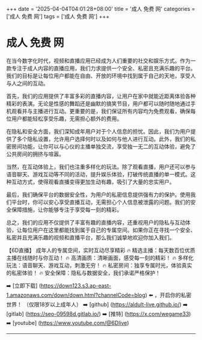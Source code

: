 +++
date = '2025-04-04T04:01:28+08:00'
title = '成人 免费 网'
categories = ['成人 免费 网']
tags = ['成人 免费 网']
+++

# 成人 免费 网

在当今数字化时代，视频和直播应用已经成为人们重要的社交和娱乐方式。作为一款专注于成人内容的直播应用，我们力求提供一个安全、私密且充满乐趣的平台。我们的目标是让每位用户都能在自由、开放的环境中找到属于自己的天地，享受人与人之间的互动。

首先，我们的应用提供了丰富多彩的直播内容，让用户在家中就能近距离体验各种精彩的表演。无论是性感的舞蹈还是幽默的搞笑节目，用户都可以随时随地通过手机观看并与主播进行互动。更重要的是，我们保证所有内容均为免费观看，确保每位用户都能轻松享受乐趣，无需担心额外的费用。

在隐私和安全方面，我们深知成年用户对于个人信息的担忧。因此，我们为用户提供了多个隐私设置，允许用户选择何时以及如何与他人进行互动。此外，我们的私密房间功能，让你可以与心仪的主播单独交流，享受独一无二的互动体验，避免了公共房间的拥挤与喧嚣。

当然，在互动体验上，我们也注重多样化的玩法。除了观看直播，用户还可以参与语音聊天、游戏互动等不同的活动，提升娱乐体验，打破传统直播的单一模式。这种互动方式，使得观看直播变得更加生动有趣，吸引了大量的忠实用户。

最后，我们确保平台的数据安全性，为用户的私密信息提供强有力的保护。使用我们平台时，你可以安心享受直播互动，无需担心个人信息被泄露的问题。我们的安全保障措施，让你能够专注于享受每一刻的精彩。

总之，我们的应用不仅提供了丰富有趣的直播内容，还重视用户的隐私与互动体验，让每位用户在这里都能找到属于自己的专属空间。如果你正在寻找一个安全、私密并且充满乐趣的视频和直播平台，那么我们诚挚地欢迎你加入我们。

【6D直播】
成年人的专属空间，实时互动尽享精彩
🔥 精选主播：每天数百位优质主播在线随时与你互动！
🔥 高清画质：清晰画面，感受每一刻的精彩！
🔥 多样化玩法：语音聊天、游戏互动，刺激无穷！
🔥 私密房间：独享专属时光，体验真实的私密体验！
🔥 安全保障：隐私与数据安全，我们承诺严格保护！

➡️ [立即下载] (https://down123.s3.ap-east-1.amazonaws.com/down/down.html?channelCode=blog) ⬅️ ，开启你的私密世界！
（仅限18岁以上成年人）
➡️ [github] (https://aldult-live.github.io/)
➡️ [gitlab] (https://seo-09598d.gitlab.io/)
➡️ [推特] (https://x.com/wegame33)
➡️ [youtube] (https://www.youtube.com/@6Dlive)

---
